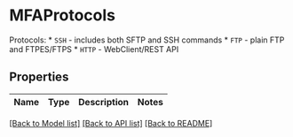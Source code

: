 # MFAProtocols

Protocols:   * `SSH` - includes both SFTP and SSH commands   * `FTP` - plain FTP and FTPES/FTPS   * `HTTP` - WebClient/REST API

## Properties
Name | Type | Description | Notes
------------ | ------------- | ------------- | -------------

[[Back to Model list]](../README.md#documentation-for-models) [[Back to API list]](../README.md#documentation-for-api-endpoints) [[Back to README]](../README.md)
